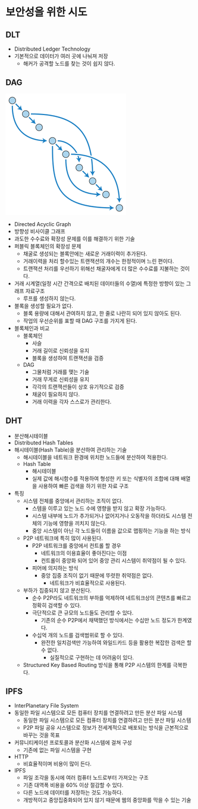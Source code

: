 # 보안성을 위한 시도

## DLT

* Distributed Ledger Technology
* 기본적으로 데이터가 여러 곳에 나눠져 저장
  * 해커가 공격할 노드를 찾는 것이 쉽지 않다.

## DAG

![방향성 비사이클 그래프](directed-acyclic-graph.png)

* Directed Acyclic Graph
* 방향성 비사이클 그래프
* 과도한 수수료와 확장성 문제를 이를 해결하기 위한 기술
* 퍼블릭 블록체인의 확장성 문제
  * 채굴로 생성되는 블록안에는 새로운 거래이력이 추가된다.
  * 거래이력을 처리 할수있는 트랜잭션의 개수는 한정적이며 느린 편이다.
  * 트랜잭션 처리를 우선하기 위해선 채굴자에게 더 많은 수수료를 지불하는 것이다.
* 거래 시계열(일정 시간 간격으로 배치된 데이터들의 수열)에 특정한 방향이 있는 그래프 자료구조
  * 루프를 생성하지 않는다.
* 블록을 생성할 필요가 없다.
  * 블록 용량에 대해서 관여하지 않고, 한 줄로 나란히 되어 있지 않아도 된다.
  * 작업의 우선순위를 표할 때 DAG 구조를 가지게 된다.
* 블록체인과 비교
  * 블록체인
    * 사슬
    * 거래 길이로 신뢰성을 유지
    * 블록을 생성하여 트랜잭션을 검증
  * DAG
    * 그물처럼 거래를 맺는 기술
    * 거래 무게로 신뢰성을 유지
    * 각각의 트랜잭션들이 상호 유기적으로 검증
    * 채굴이 필요하지 않다.
    * 거래 이력을 각자 스스로가 관리한다.

## DHT

* 분산해시테이블
* Distributed Hash Tables
* 해시테이블(Hash Table)을 분산하여 관리하는 기술
  * 해시테이블을 네트워크 환경에 위치한 노드들에 분산하여 적용한다.
  * Hash Table
    * 해시테이블
    * 실제 값에 해시함수를 적용하여 형성한 키 또는 식별자의 조합에 대해 배열을 사용하여 빠른 검색을 하기 위한 자료 구조
* 특징
  * 시스템 전체를 중앙에서 관리하는 조직이 없다.
    * 스템을 이루고 있는 노드 수에 영향을 받지 않고 확장 가능하다.
    * 시스템 내부에 노드가 추가되거나 없어지거나 오동작을 하더라도 시스템 전체의 기능에 영향을 끼치지 않는다.
    * 중앙 시스템이 아닌 각 노드들이 이름을 값으로 맵핑하는 기능을 하는 방식
  * P2P 네트워크에 특히 많이 사용된다.
    * P2P 네트워크를 중앙에서 컨트롤 할 경우 
      * 네트워크의 이용효율이 좋아진다는 이점
      * 컨트롤이 중앙화 되어 있어 중앙 관리 시스템이 취약점이 될 수 있다.
    * 피어에 의지하는 방식
      * 중앙 집중 조직이 없기 때문에 뚜렷한 취약점은 없다.
        * 네트워크가 비효율적으로 사용된다.
  * 부하가 집중되지 않고 분산된다.
    * 순수 P2P라도 네트워크의 부하를 억제하여 네트워크상의 콘텐츠를 빠르고 정확히 검색할 수 있다.
    * 극단적으로 큰 규모의 노드들도 관리할 수 있다.
      * 기존의 순수 P2P에서 채택했던 방식에서는 수십만 노드 정도가 한계였다.
    * 수십억 개의 노드를 검색범위로 할 수 있다.
      * 완전한 일치검색만 가능하여 와일드카드 등을 활용한 복잡한 검색은 할 수 없다.
        * 실질적으로 구현하는 데 어려움이 있다.
  * Structured Key Based Routing 방식을 통해 P2P 시스템의 한계를 극복한다.

## IPFS

* InterPlanetary File System
* 동일한 파일 시스템으로 모든 컴퓨터 장치를 연결하려고 만든 분산 파일 시스템
  * 동일한 파일 시스템으로 모든 컴퓨터 장치를 연결하려고 만든 분산 파일 시스템
  * P2P 파일 공유 시스템으로 정보가 전세계적으로 배포되는 방식을 근본적으로 바꾸는 것을 목표
* 커뮤니티케이션 프로토콜과 분산화 시스템에 걸쳐 구성
  * 기존에 없는 파일 시스템을 구현
* HTTP
  * 비효율적이며 비용이 많이 든다.
* IPFS
  * 파일 조각을 동시에 여러 컴퓨터 노드로부터 가져오는 구조
  * 기존 대역폭 비용을 60% 이상 절감할 수 있다.
  * 다른 노드에 데이터를 저장하는 것도 가능하다.
  * 개방적이고 중앙집중화되어 있지 않기 때문에 웹의 중앙화를 막을 수 있는 기술